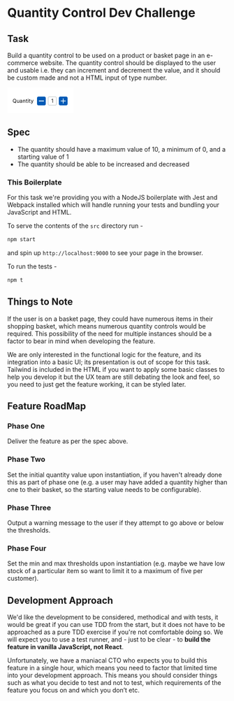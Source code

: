 # Quantity Control Dev Challenge

## Task

Build a quantity control to be used on a product or basket page in an e-commerce website. The quantity control should be displayed to the user and usable i.e. they can increment and decrement the value, and it should be custom made and not a HTML input of type number.

![Quantity Control Example](quantity-control-example.png)

## Spec

- The quantity should have a maximum value of 10, a minimum of 0, and a starting value of 1
- The quantity should be able to be increased and decreased

### This Boilerplate

For this task we're providing you with a NodeJS boilerplate with Jest and Webpack installed which will handle running your tests and bundling your JavaScript and HTML.

To serve the contents of the `src` directory run -

```bash
npm start
```

and spin up `http://localhost:9000` to see your page in the browser.

To run the tests -

```bash
npm t
```

## Things to Note

If the user is on a basket page, they could have numerous items in their shopping basket, which means numerous quantity controls would be required. This possibility of the need for multiple instances should be a factor to bear in mind when developing the feature.

We are only interested in the functional logic for the feature, and its integration into a basic UI; its presentation is out of scope for this task. Tailwind is included in the HTML if you want to apply some basic classes to help you develop it but the UX team are still debating the look and feel, so you need to just get the feature working, it can be styled later.

## Feature RoadMap

### Phase One

Deliver the feature as per the spec above.

### Phase Two

Set the initial quantity value upon instantiation, if you haven't already done this as part of phase one (e.g. a user may have added a quantity higher than one to their basket, so the starting value needs to be configurable).

### Phase Three

Output a warning message to the user if they attempt to go above or below the thresholds.

### Phase Four

Set the min and max thresholds upon instantiation (e.g. maybe we have low stock of a particular item so want to limit it to a maximum of five per customer).

## Development Approach

We'd like the development to be considered, methodical and with tests, it would be great if you can use TDD from the start, but it does not have to be approached as a pure TDD exercise if you're not comfortable doing so. We will expect you to use a test runner, and - just to be clear - to **build the feature in vanilla JavaScript, not React**.

Unfortunately, we have a maniacal CTO who expects you to build this feature in a single hour, which means you need to factor that limited time into your development approach. This means you should consider things such as what you decide to test and not to test, which requirements of the feature you focus on and which you don’t etc.

